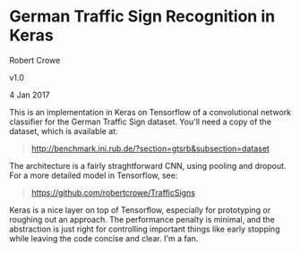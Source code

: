# German Traffic Sign Recognition in Keras

Robert Crowe

v1.0

4 Jan 2017

This is an implementation in Keras on Tensorflow of a convolutional network classifier for the German Traffic Sign
dataset.  You'll need a copy of the dataset, which is available at:

>http://benchmark.ini.rub.de/?section=gtsrb&subsection=dataset
    
The architecture is a fairly straghtforward CNN, using pooling and dropout.  For a more detailed
model in Tensorflow, see:

>https://github.com/robertcrowe/TrafficSigns

Keras is a nice layer on top of Tensorflow, especially for prototyping or roughing out an approach.  The performance
penalty is minimal, and the abstraction is just right for controlling important things like early stopping while
leaving the code concise and clear.  I'm a fan.
